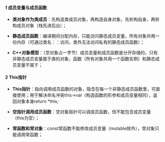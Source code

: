 #### 1 成员变量与成员函数

- **类对象作为类成员**：先构造类成员对象，再构造自身对象，先析构自身，再析构成员对象（栈先进后出）；

- **静态成员函数**：编译期间分配内存，只能访问静态成员变量，所有对象共用一份内存（可通过类名：：访问，类外无法访问私有的静态成员函数）；

- **C++对象模型**：（空对象占一字节）成员变量和成员函数是分开存储的，只有非静态成员变量属于类的对象，函数（所有对象共用一个函数实例）和静态成员变量不属于；

#### 2 This指针
- **This指针**：指向调用成员函数的对象，隐含在每一个非静态成员函数里，可直接使用；用于解决命名冲突this->val（构造函数的形参和成员变量相同），返回对象本身return *this;

- **空指针调用成员函数**：空对象指针可以调成员函数，但不能包含成员变量（this为空）；

- **常函数和常对象**：const常函数不能修改成员变量（mutable除外），常对象只能调用常函数；